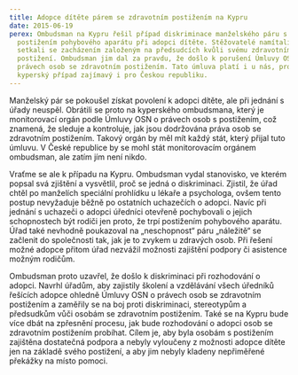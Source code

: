 ```yaml
---
title: Adopce dítěte párem se zdravotním postižením na Kypru
date: 2015-06-19
perex: Ombudsman na Kypru řešil případ diskriminace manželského páru s
  postižením pohybového aparátu při adopci dítěte. Stěžovatelé namítali, že se
  setkali se zacházením založeným na předsudcích kvůli svému zdravotnímu
  postižení. Ombudsman jim dal za pravdu, že došlo k porušení Úmluvy OSN o
  právech osob se zdravotním postižením. Tato úmluva platí i u nás, proto je
  kyperský případ zajímavý i pro Českou republiku.
---
```

Manželský pár se pokoušel získat povolení k adopci dítěte, ale při jednání s úřady neuspěl. Obrátili se proto na kyperského ombudsmana, který je monitorovací orgán podle Úmluvy OSN o právech osob s postižením, což znamená, že sleduje a kontroluje, jak jsou dodržována práva osob se zdravotním postižením. Takový orgán by měl mít každý stát, který přijal tuto úmluvu. V České republice by se mohl stát monitorovacím orgánem ombudsman, ale zatím jím není nikdo. 

Vraťme se ale k případu na Kypru. Ombudsman vydal stanovisko, ve kterém popsal svá zjištění a vysvětlil, proč se jedná o diskriminaci. Zjistil, že úřad chtěl po manželích speciální prohlídku u lékaře a psychologa, ovšem tento postup nevyžaduje běžně po ostatních uchazečích o adopci. Navíc při jednání s uchazeči o adopci úředníci otevřeně pochybovali o jejich schopnostech být rodiči jen proto, že trpí postižením pohybového aparátu. Úřad také nevhodně poukazoval na „neschopnost“ páru „náležitě“ se začlenit do společnosti tak, jak je to zvykem u zdravých osob. Při řešení možné adopce přitom úřad nezvážil možnosti zajištění podpory či asistence možným rodičům.

Ombudsman proto uzavřel, že došlo k diskriminaci při rozhodování o adopci. Navrhl úřadům, aby zajistily školení a vzdělávání všech úředníků řešících adopce ohledně Úmluvy OSN o právech osob se zdravotním postižením a zaměřily se na boj proti diskriminaci, stereotypům a předsudkům vůči osobám se zdravotním postižením. Také se na Kypru bude více dbát na zpřesnění procesu, jak bude rozhodování o adopci osob se zdravotním postižením probíhat. Cílem je, aby byla osobám s postižením zajištěna dostatečná podpora a nebyly vyloučeny z možnosti adopce dítěte jen na základě svého postižení, a aby jim nebyly kladeny nepřiměřené překážky na místo pomoci.